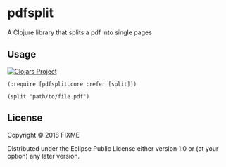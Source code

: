 # pdfsplit

A Clojure library that splits a pdf into single pages

## Usage

[![Clojars Project](https://img.shields.io/clojars/v/pdfsplit.svg)](https://clojars.org/pdfsplit)

    (:require [pdfsplit.core :refer [split]])

    (split "path/to/file.pdf")

## License

Copyright © 2018 FIXME

Distributed under the Eclipse Public License either version 1.0 or (at
your option) any later version.
